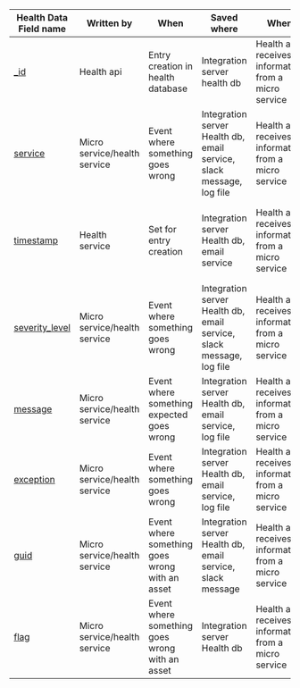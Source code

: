| Health Data Field name  | Written by          | When          | Saved where        | When       | Relevant into      |
|--------------------------------|---------------------|---------------|--------------------|------------|--------------------|
| [_id](Health_field_descriptions/_id.md) | Health api | Entry creation in health database | Integration server health db | Health api receives information from a micro service | Consist of the service prefix_id value and a cleaned up timestamp. |
| [service](Health_field_descriptions/service.md) | Micro service/health service | Event where something goes wrong | Integration server Health db, email service, slack message, log file | Health api receives information from a micro service | The name of the micro service contacting the health api |
| [timestamp](Health_field_descriptions/timestamp.md) | Health service | Set for entry creation | Integration server Health db, email service | Health api receives information from a micro service | Timestamp created when entry is logged in the health collection (mongo db) |
| [severity_level](Health_field_descriptions/severity_level.md) | Micro service/health service | Event where something goes wrong | Integration server Health db, email service, slack message, log file | Health api receives information from a micro service | The severity level for the entry: ERROR or WARNING - we can add additional ones if we need |
| [message](Health_field_descriptions/message.md) | Micro service/health service | Event where something expected goes wrong | Integration server Health db, email service, log file | Health api receives information from a micro service | Message written in the code guessing at most likely reason for this warning |
| [exception](Health_field_descriptions/exception.md) | Micro service/health service | Event where something goes wrong | Integration server Health db, email service, log file | Health api receives information from a micro service | This is an optional field, not all warnings will include an exception |
| [guid](Health_field_descriptions/guid.md) | Micro service/health service | Event where something goes wrong with an asset| Integration server Health db, email service, slack message | Health api receives information from a micro service | This is an optional field, not all warnings/error are specific to an asset |
| [flag](Health_field_descriptions/flag.md) | Micro service/health service | Event where something goes wrong with an asset | Integration server Health db | Health api receives information from a micro service | This is an optional field, not all warnings/error are specific to an asset |
